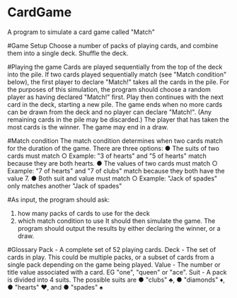 # CardGame
A program to simulate a card game called "Match"

#Game Setup
Choose a number of packs of playing cards, and combine them into a single deck.
Shuffle the deck.

#Playing the game
Cards are played sequentially from the top of the deck into the pile.
If two cards played sequentially match (see "Match condition" below), the first player
to declare "Match!" takes all the cards in the pile. For the purposes of this simulation,
the program should choose a random player as having declared "Match!" first.
Play then continues with the next card in the deck, starting a new pile. The game
ends when no more cards can be drawn from the deck and no player can declare
"Match!". (Any remaining cards in the pile may be discarded.)
The player that has taken the most cards is the winner. The game may end in a
draw.

#Match condition
The match condition determines when two cards match for the duration of the game.
There are three options:
● The suits of two cards must match
○ Example: "3 of hearts" and "5 of hearts" match because they are both
hearts.
● The values of two cards must match
○ Example: "7 of hearts" and "7 of clubs" match because they both have
the value 7.
● Both suit and value must match
○ Example: "Jack of spades" only matches another "Jack of spades"

#As input, the program should ask:
1. how many packs of cards to use for the deck
2. which match condition to use
It should then simulate the game.
The program should output the results by either declaring the winner, or a draw.

#Glossary
Pack - A complete set of 52 playing cards.
Deck - The set of cards in play. This could be multiple packs, or a subset of cards
from a single pack depending on the game being played.
Value - The number or title value associated with a card. EG "one", "queen" or "ace".
Suit - A pack is divided into 4 suits. The possible suits are
● "clubs" ♣️,
● "diamonds" ♦️,
● "hearts" ♥️, and
● "spades" ♠️

